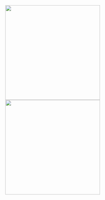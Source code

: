 <a href="https://github-readme-stats.vercel.app/api?username=hydnwang&show_icons=true&rank_icon=github&theme=transparent&bg_color=30,e96443,904e95&title_color=fff&text_color=fff&show=reviews,discussions_started,discussions_answered,prs_merged,prs_merged_percentage">
  <img height=300 align="center" src="https://github-readme-stats.vercel.app/api?username=hydnwang&show_icons=true&rank_icon=github&theme=transparent&bg_color=30,e96443,904e95&title_color=fff&text_color=fff&show=reviews,discussions_started,discussions_answered,prs_merged,prs_merged_percentage" />
</a>
<a href="https://github-readme-stats.vercel.app/api/top-langs/?username=hydnwang&layout=donut">
  <img height=300 align="center" src="https://github-readme-stats.vercel.app/api/top-langs/?username=hydnwang&theme=synthwave&layout=donut&langs_count=8&card_width=320" />
</a>

<!--
**hydnwang/hydnwang** is a ✨ _special_ ✨ repository because its `README.md` (this file) appears on your GitHub profile.

Here are some ideas to get you started:

- 🔭 I’m currently working on ...
- 🌱 I’m currently learning ...
- 👯 I’m looking to collaborate on ...
- 🤔 I’m looking for help with ...
- 💬 Ask me about ...
- 📫 How to reach me: ...
- 😄 Pronouns: ...
- ⚡ Fun fact: ...

Final:
![Hayden's GitHub stats](https://github-readme-stats.vercel.app/api?username=hydnwang&show_icons=true&rank_icon=github&theme=transparent&bg_color=30,e96443,904e95&title_color=fff&text_color=fff&show=reviews,discussions_started,discussions_answered,prs_merged,prs_merged_percentage)
![Hayden's Most Used Languages](https://github-readme-stats.vercel.app/api/top-langs/?username=hydnwang&theme=synthwave&layout=donut&langs_count=8&card_width=320)

Customization:
Shows Github logo instead rank level: ![Anurag's GitHub stats](https://github-readme-stats.vercel.app/api?username=anuraghazra\&rank_icon=github)
Showing additional stats: ![Anurag's GitHub stats](https://github-readme-stats.vercel.app/api?username=anuraghazra\&show_icons=true\&show=reviews,discussions_started,discussions_answered,prs_merged,prs_merged_percentage)
Gradient: ![Anurag's GitHub stats](https://github-readme-stats.vercel.app/api?username=anuraghazra\&bg_color=30,e96443,904e95\&title_color=fff\&text_color=fff)

Themes:
![Hayden's GitHub stats](https://github-readme-stats.vercel.app/api?username=hydnwang&show_icons=true&theme=transparent)
![Hayden's GitHub stats](https://github-readme-stats.vercel.app/api?username=hydnwang&show_icons=true&theme=dark)
![Hayden's GitHub stats](https://github-readme-stats.vercel.app/api?username=hydnwang&show_icons=true&theme=radical)
![Hayden's GitHub stats](https://github-readme-stats.vercel.app/api?username=hydnwang&show_icons=true&theme=merko)
![Hayden's GitHub stats](https://github-readme-stats.vercel.app/api?username=hydnwang&show_icons=true&theme=gruvbox)
![Hayden's GitHub stats](https://github-readme-stats.vercel.app/api?username=hydnwang&show_icons=true&theme=tokyonight)
![Hayden's GitHub stats](https://github-readme-stats.vercel.app/api?username=hydnwang&show_icons=true&theme=onedark)
![Hayden's GitHub stats](https://github-readme-stats.vercel.app/api?username=hydnwang&show_icons=true&theme=cobalt)
![Hayden's GitHub stats](https://github-readme-stats.vercel.app/api?username=hydnwang&show_icons=true&theme=synthwave)
![Hayden's GitHub stats](https://github-readme-stats.vercel.app/api?username=hydnwang&show_icons=true&theme=highcontrast)
![Hayden's GitHub stats](https://github-readme-stats.vercel.app/api?username=hydnwang&show_icons=true&theme=dracula)
-->
